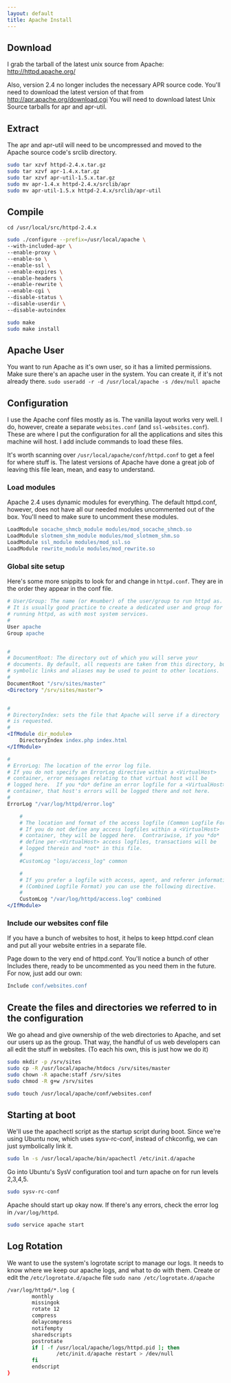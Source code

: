 ```yaml
---
layout: default
title: Apache Install
---
```

## Download
I grab the tarball of the latest unix source from Apache:
http://httpd.apache.org/

Also, version 2.4 no longer includes the necessary APR source code.  You'll need to download the latest version of that from
http://apr.apache.org/download.cgi
You will need to download latest Unix Source tarballs for
apr and apr-util.


## Extract
The apr and apr-util will need to be uncompressed and moved to the Apache source code's srclib directory.
```bash
sudo tar xzvf httpd-2.4.x.tar.gz
sudo tar xzvf apr-1.4.x.tar.gz
sudo tar xzvf apr-util-1.5.x.tar.gz
sudo mv apr-1.4.x httpd-2.4.x/srclib/apr
sudo mv apr-util-1.5.x httpd-2.4.x/srclib/apr-util
```

## Compile
`cd /usr/local/src/httpd-2.4.x`
```bash
sudo ./configure --prefix=/usr/local/apache \
--with-included-apr \
--enable-proxy \
--enable-so \
--enable-ssl \
--enable-expires \
--enable-headers \
--enable-rewrite \
--enable-cgi \
--disable-status \
--disable-userdir \
--disable-autoindex

sudo make
sudo make install
```

## Apache User
You want to run Apache as it's own user, so it has a limited permissions.  Make sure there's an apache user in the system.  You can create it, if it's not already there.
`sudo useradd -r -d /usr/local/apache -s /dev/null apache`

## Configuration
I use the Apache conf files mostly as is.  The vanilla layout works very well.  I do, however, create a separate `websites.conf` (and `ssl-websites.conf`).  These are where I put the configuration for all the applications and sites this machine will host.  I add include commands to load these files.

It's worth scanning over `/usr/local/apache/conf/httpd.conf` to get a feel for where stuff is.  The latest versions of Apache have done a great job of leaving this file lean, mean, and easy to understand.

### Load modules
Apache 2.4 uses dynamic modules for everything. The default httpd.conf, however, does not have all our needed modules uncommented out of the box. You'll need to make sure to uncomment these modules.
```apache
LoadModule socache_shmcb_module modules/mod_socache_shmcb.so
LoadModule slotmem_shm_module modules/mod_slotmem_shm.so
LoadModule ssl_module modules/mod_ssl.so
LoadModule rewrite_module modules/mod_rewrite.so
```

### Global site setup
Here's some more snippits to look for and change in `httpd.conf`.  They are in the order they appear in the conf file.
```apache
# User/Group: The name (or #number) of the user/group to run httpd as.
# It is usually good practice to create a dedicated user and group for
# running httpd, as with most system services.
#
User apache
Group apache


#
# DocumentRoot: The directory out of which you will serve your
# documents. By default, all requests are taken from this directory, but
# symbolic links and aliases may be used to point to other locations.
#
DocumentRoot "/srv/sites/master"
<Directory "/srv/sites/master">


#
# DirectoryIndex: sets the file that Apache will serve if a directory
# is requested.
#
<IfModule dir_module>
    DirectoryIndex index.php index.html
</IfModule>

#
# ErrorLog: The location of the error log file.
# If you do not specify an ErrorLog directive within a <VirtualHost>
# container, error messages relating to that virtual host will be
# logged here.  If you *do* define an error logfile for a <VirtualHost>
# container, that host's errors will be logged there and not here.
#
ErrorLog "/var/log/httpd/error.log"

    #
    # The location and format of the access logfile (Common Logfile Format).
    # If you do not define any access logfiles within a <VirtualHost>
    # container, they will be logged here.  Contrariwise, if you *do*
    # define per-<VirtualHost> access logfiles, transactions will be
    # logged therein and *not* in this file.
    #
    #CustomLog "logs/access_log" common

    #
    # If you prefer a logfile with access, agent, and referer information
    # (Combined Logfile Format) you can use the following directive.
    #
    CustomLog "/var/log/httpd/access.log" combined
</IfModule>
```

### Include our websites conf file
If you have a bunch of websites to host, it helps to keep httpd.conf clean and put all your website entries in a separate file.

Page down to the very end of httpd.conf.  You'll notice a bunch of other Includes there, ready to be uncommented as you need them in the future.  For now, just add our own:
```apache
Include conf/websites.conf
```

## Create the files and directories we referred to in the configuration
We go ahead and give ownership of the web directories to Apache, and set our users up as the group.  That way, the handful of us web developers can all edit the stuff in websites.  (To each his own, this is just how we do it)
```bash
sudo mkdir -p /srv/sites
sudo cp -R /usr/local/apache/htdocs /srv/sites/master
sudo chown -R apache:staff /srv/sites
sudo chmod -R g+w /srv/sites

sudo touch /usr/local/apache/conf/websites.conf
```

## Starting at boot
We'll use the apachectl script as the startup script during boot. Since we're using Ubuntu now, which uses sysv-rc-conf, instead of chkconfig, we can just symbolically link it.
```bash
sudo ln -s /usr/local/apache/bin/apachectl /etc/init.d/apache
```

Go into Ubuntu's SysV configuration tool and turn apache on for run levels 2,3,4,5.
```bash
sudo sysv-rc-conf
```

Apache should start up okay now.  If there's any errors, check the error log in `/var/log/httpd`.
```bash
sudo service apache start
```
## Log Rotation
We want to use the system's logrotate script to manage our logs. It needs to know where we keep our apache logs, and what to do with them. Create or edit the `/etc/logrotate.d/apache` file
`sudo nano /etc/logrotate.d/apache`
```bash
/var/log/httpd/*.log {
        monthly
        missingok
        rotate 12
        compress
        delaycompress
        notifempty
        sharedscripts
        postrotate
        if [ -f /usr/local/apache/logs/httpd.pid ]; then
                /etc/init.d/apache restart > /dev/null
        fi
        endscript
}
```
